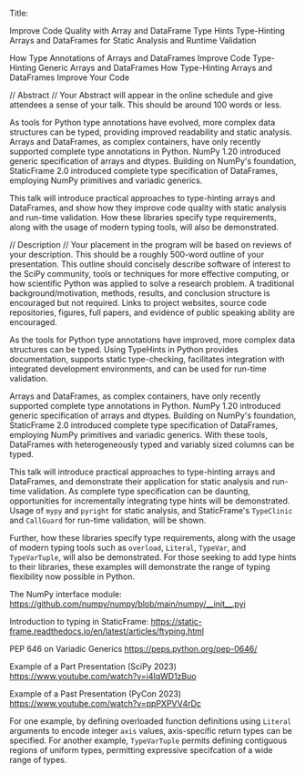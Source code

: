 



Title:

Improve Code Quality with Array and DataFrame Type Hints
Type-Hinting Arrays and DataFrames for Static Analysis and Runtime Validation

How Type Annotations of Arrays and DataFrames Improve Code
Type-Hinting Generic Arrays and DataFrames
How Type-Hinting Arrays and DataFrames Improve Your Code


// Abstract
// Your Abstract will appear in the online schedule and give attendees a sense of your talk. This should be around 100 words or less.


As tools for Python type annotations have evolved, more complex data structures can be typed, providing improved readability and static analysis. Arrays and DataFrames, as complex containers, have only recently supported complete type annotations in Python. NumPy 1.20 introduced generic specification of arrays and dtypes. Building on NumPy's foundation, StaticFrame 2.0 introduced complete type specification of DataFrames, employing NumPy primitives and variadic generics.

This talk will introduce practical approaches to type-hinting arrays and DataFrames, and show how they improve code quality with static analysis and run-time validation. How these libraries specify type requirements, along with the usage of modern typing tools, will also be demonstrated.





// Description
// Your placement in the program will be based on reviews of your description. This should be a roughly 500-word outline of your presentation. This outline should concisely describe software of interest to the SciPy community, tools or techniques for more effective computing, or how scientific Python was applied to solve a research problem. A traditional background/motivation, methods, results, and conclusion structure is encouraged but not required. Links to project websites, source code repositories, figures, full papers, and evidence of public speaking ability are encouraged.


As the tools for Python type annotations have improved, more complex data structures can be typed. Using TypeHints in Python provides documentation, supports static type-checking, facilitates integration with integrated development environments, and can be used for run-time validation.

Arrays and DataFrames, as complex containers, have only recently supported complete type annotations in Python. NumPy 1.20 introduced generic specification of arrays and dtypes. Building on NumPy's foundation, StaticFrame 2.0 introduced complete type specification of DataFrames, employing NumPy primitives and variadic generics. With these tools, DataFrames with heterogeneously typed and variably sized columns can be typed.

This talk will introduce practical approaches to type-hinting arrays and DataFrames, and demonstrate their application for static analysis and run-time validation. As complete type specification can be daunting, opportunities for incrementally integrating type hints will be demonstrated. Usage of ``mypy`` and ``pyright`` for static analysis, and StaticFrame's ``TypeClinic`` and ``CallGuard`` for run-time validation, will be shown.

Further, how these libraries specify type requirements, along with the usage of modern typing tools such as `overload`, `Literal`, `TypeVar`, and `TypeVarTuple`, will also be demonstrated. For those seeking to add type hints to their libraries, these examples will demonstrate the range of typing flexibility now possible in Python.


The NumPy interface module:
https://github.com/numpy/numpy/blob/main/numpy/__init__.pyi

Introduction to typing in StaticFrame:
https://static-frame.readthedocs.io/en/latest/articles/ftyping.html

PEP 646 on Variadic Generics
https://peps.python.org/pep-0646/

Example of a Part Presentation (SciPy 2023)
https://www.youtube.com/watch?v=i4IqWD1zBuo

Example of a Past Presentation (PyCon 2023)
https://www.youtube.com/watch?v=ppPXPVV4rDc



For one example, by defining overloaded function definitions using `Literal` arguments to encode integer `axis` values, axis-specific return types can be specified. For another example, `TypeVarTuple` permits defining contiguous regions of uniform types, permitting expressive specifcation of a wide range of types.



